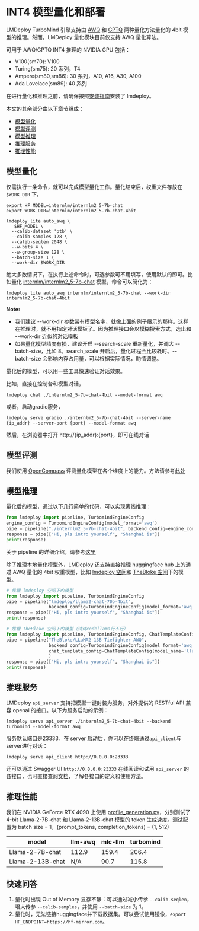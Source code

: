 # INT4 模型量化和部署

LMDeploy TurboMind 引擎支持由 [AWQ](https://arxiv.org/abs/2306.00978) 和 [GPTQ](https://github.com/AutoGPTQ/AutoGPTQ) 两种量化方法量化的 4bit 模型的推理。然而，LMDeploy 量化模块目前仅支持 AWQ 量化算法。

可用于 AWQ/GPTQ INT4 推理的 NVIDIA GPU 包括：

- V100(sm70): V100
- Turing(sm75): 20 系列，T4
- Ampere(sm80,sm86): 30 系列，A10, A16, A30, A100
- Ada Lovelace(sm89): 40 系列

在进行量化和推理之前，请确保按照[安装指南](../get_started/installation.md)安装了 lmdeploy。

本文的其余部分由以下章节组成：

<!-- toc -->

- [模型量化](#模型量化)
- [模型评测](#模型评测)
- [模型推理](#模型推理)
- [推理服务](#推理服务)
- [推理性能](#推理性能)

<!-- tocstop -->

## 模型量化

仅需执行一条命令，就可以完成模型量化工作。量化结束后，权重文件存放在 `$WORK_DIR` 下。

```shell
export HF_MODEL=internlm/internlm2_5-7b-chat
export WORK_DIR=internlm/internlm2_5-7b-chat-4bit

lmdeploy lite auto_awq \
   $HF_MODEL \
  --calib-dataset 'ptb' \
  --calib-samples 128 \
  --calib-seqlen 2048 \
  --w-bits 4 \
  --w-group-size 128 \
  --batch-size 1 \
  --work-dir $WORK_DIR
```

绝大多数情况下，在执行上述命令时，可选参数可不用填写，使用默认的即可。比如量化 [internlm/internlm2_5-7b-chat](https://huggingface.co/internlm/internlm2_5-7b-chat) 模型，命令可以简化为：

```shell
lmdeploy lite auto_awq internlm/internlm2_5-7b-chat --work-dir internlm2_5-7b-chat-4bit
```

**Note:**

- 我们建议 --work-dir 参数带有模型名字，就像上面的例子展示的那样。这样在推理时，就不用指定对话模板了。因为推理接口会以模糊搜索方式，选出和 --work-dir 近似的对话模板
- 如果量化模型精度有损，建议开启 --search-scale 重新量化，并调大 --batch-size，比如 8。search_scale 开启后，量化过程会比较耗时。--batch-size 会影响内存占用量，可以根据实际情况，酌情调整。

量化后的模型，可以用一些工具快速验证对话效果。

比如，直接在控制台和模型对话，

```shell
lmdeploy chat ./internlm2_5-7b-chat-4bit --model-format awq
```

或者，启动gradio服务，

```shell
lmdeploy serve gradio ./internlm2_5-7b-chat-4bit --server-name {ip_addr} --server-port {port} --model-format awq
```

然后，在浏览器中打开 http://{ip_addr}:{port}，即可在线对话

## 模型评测

我们使用 [OpenCompass](https://opencompass.readthedocs.io/zh-cn/latest/index.html) 评测量化模型在各个维度上的能力。方法请参考[此处](https://opencompass.readthedocs.io/zh-cn/latest/advanced_guides/evaluation_lmdeploy.html)

## 模型推理

量化后的模型，通过以下几行简单的代码，可以实现离线推理：

```python
from lmdeploy import pipeline, TurbomindEngineConfig
engine_config = TurbomindEngineConfig(model_format='awq')
pipe = pipeline("./internlm2_5-7b-chat-4bit", backend_config=engine_config)
response = pipe(["Hi, pls intro yourself", "Shanghai is"])
print(response)
```

关于 pipeline 的详细介绍，请参考[这里](../llm/pipeline.md)

除了推理本地量化模型外，LMDeploy 还支持直接推理 huggingface hub 上的通过 AWQ 量化的 4bit 权重模型，比如 [lmdeploy 空间](https://huggingface.co/lmdeploy)和 [TheBloke 空间](https://huggingface.co/TheBloke)下的模型。

```python
# 推理 lmdeploy 空间下的模型
from lmdeploy import pipeline, TurbomindEngineConfig
pipe = pipeline("lmdeploy/llama2-chat-70b-4bit",
                backend_config=TurbomindEngineConfig(model_format='awq', tp=4))
response = pipe(["Hi, pls intro yourself", "Shanghai is"])
print(response)

# 推理 TheBloke 空间下的模型（试试codellama行不行）
from lmdeploy import pipeline, TurbomindEngineConfig, ChatTemplateConfig
pipe = pipeline("TheBloke/LLaMA2-13B-Tiefighter-AWQ",
                backend_config=TurbomindEngineConfig(model_format='awq'),
                chat_template_config=ChatTemplateConfig(model_name='llama2')
                )
response = pipe(["Hi, pls intro yourself", "Shanghai is"])
print(response)
```

## 推理服务

LMDeploy `api_server` 支持把模型一键封装为服务，对外提供的 RESTful API 兼容 openai 的接口。以下为服务启动的示例：

```shell
lmdeploy serve api_server ./internlm2_5-7b-chat-4bit --backend turbomind --model-format awq
```

服务默认端口是23333。在 server 启动后，你可以在终端通过`api_client`与server进行对话：

```shell
lmdeploy serve api_client http://0.0.0.0:23333
```

还可以通过 Swagger UI `http://0.0.0.0:23333` 在线阅读和试用 `api_server` 的各接口，也可直接查阅[文档](../llm/api_server.md)，了解各接口的定义和使用方法。

## 推理性能

我们在 NVIDIA GeForce RTX 4090 上使用 [profile_generation.py](https://github.com/InternLM/lmdeploy/blob/main/benchmark/profile_generation.py)，分别测试了 4-bit Llama-2-7B-chat 和 Llama-2-13B-chat 模型的 token 生成速度。测试配置为 batch size = 1，(prompt_tokens, completion_tokens) = (1, 512)

| model            | llm-awq | mlc-llm | turbomind |
| ---------------- | ------- | ------- | --------- |
| Llama-2-7B-chat  | 112.9   | 159.4   | 206.4     |
| Llama-2-13B-chat | N/A     | 90.7    | 115.8     |

## 快速问答

1. 量化时出现 Out of Memory 显存不够：可以通过减小传参 `--calib-seqlen`，增大传参 `--calib-samples`，并使用 `--batch-size` 为 1。
2. 量化时，无法链接huggingface并下载数据集。可以尝试使用镜像，`export HF_ENDPOINT=https://hf-mirror.com`。
